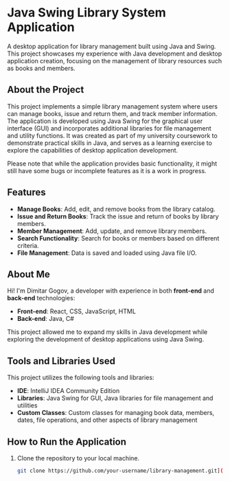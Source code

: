 # Java Swing Library System Application

A desktop application for library management built using Java and Swing. This project showcases my experience with Java development and desktop application creation, focusing on the management of library resources such as books and members.

## About the Project  
This project implements a simple library management system where users can manage books, issue and return them, and track member information. The application is developed using Java Swing for the graphical user interface (GUI) and incorporates additional libraries for file management and utility functions. It was created as part of my university coursework to demonstrate practical skills in Java, and serves as a learning exercise to explore the capabilities of desktop application development.

Please note that while the application provides basic functionality, it might still have some bugs or incomplete features as it is a work in progress.

## Features
- **Manage Books**: Add, edit, and remove books from the library catalog.
- **Issue and Return Books**: Track the issue and return of books by library members.
- **Member Management**: Add, update, and remove library members.
- **Search Functionality**: Search for books or members based on different criteria.
- **File Management**: Data is saved and loaded using Java file I/O.

## About Me  
Hi! I'm Dimitar Gogov, a developer with experience in both **front-end** and **back-end** technologies:  
- **Front-end**: React, CSS, JavaScript, HTML  
- **Back-end**: Java, C#  

This project allowed me to expand my skills in Java development while exploring the development of desktop applications using Java Swing.

## Tools and Libraries Used  
This project utilizes the following tools and libraries:  
- **IDE**: IntelliJ IDEA Community Edition  
- **Libraries**: Java Swing for GUI, Java libraries for file management and utilities  
- **Custom Classes**: Custom classes for managing book data, members, dates, file operations, and other aspects of library management  

## How to Run the Application  
1. Clone the repository to your local machine.
   ```bash
   git clone https://github.com/your-username/library-management.git](https://github.com/dmtrggv/JAVA-Swing-LibrarySystem.git
